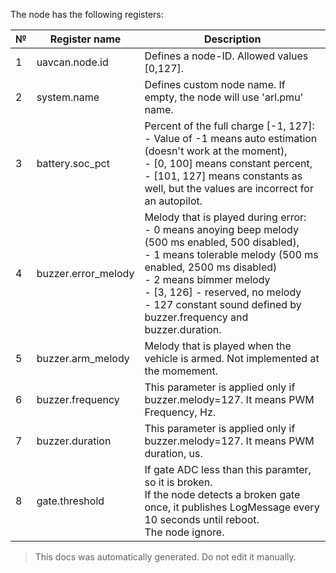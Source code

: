 The node has the following registers:

| №  | Register name           | Description |
| -- | ----------------------- | ----------- |
|  1 | uavcan.node.id          | Defines a node-ID. Allowed values [0,127]. |
|  2 | system.name             | Defines custom node name. If empty, the node will use 'arl.pmu' name. |
|  3 | battery.soc_pct         | Percent of the full charge [-1, 127]: </br> - Value of -1 means auto estimation (doesn't work at the moment), </br> - [0, 100] means constant percent, </br> - [101, 127] means constants as well, but the values are incorrect for an autopilot. |
|  4 | buzzer.error_melody     | Melody that is played during error: </br> - 0 means anoying beep melody (500 ms enabled, 500 disabled),</br>- 1 means tolerable melody (500 ms enabled, 2500 ms disabled) </br>- 2 means bimmer melody </br>- [3, 126] - reserved, no melody </br>- 127 constant sound defined by buzzer.frequency and buzzer.duration. |
|  5 | buzzer.arm_melody       | Melody that is played when the vehicle is armed. Not implemented at the momement. |
|  6 | buzzer.frequency        | This parameter is applied only if buzzer.melody=127. It means PWM Frequency, Hz. |
|  7 | buzzer.duration         | This parameter is applied only if buzzer.melody=127. It means PWM duration, us. |
|  8 | gate.threshold          | If gate ADC less than this paramter, so it is broken.</br>If the node detects a broken gate once, it publishes LogMessage every 10 seconds until reboot.</br>The node ignore. |

> This docs was automatically generated. Do not edit it manually.

